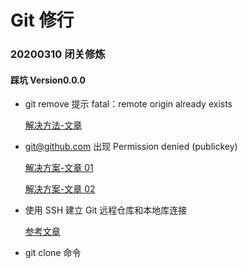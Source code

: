 <!--
 * @Author: nieloong@aliyun.com
 * @Date: 2020-03-10 12:19:17
 * @LastEditors: Loong Nie
 * @LastEditTime: 2020-03-11 11:16:47
 * @FilePath: \Git-Xiuxing\README.md
 * @Descripttion:
 * @version:
 -->

# Git 修行

### 20200310 闭关修炼

#### **踩坑 Version0.0.0**

- git remove 提示 fatal：remote origin already exists

  [解决方法-文章](http://note.youdao.com/noteshare?id=45edb93f8cf3b2c2c256aa5975339ef2&sub=29AC3D6EBFD64F9D9AD64A9F1A924439)

- git@github.com 出现 Permission denied (publickey)

  [解决方案-文章 01](http://note.youdao.com/noteshare?id=aa5928d8203a069a1d82a458229619a5&sub=F13827725C514543BBB3D5FE38083339)

  [解决方案-文章 02](http://note.youdao.com/noteshare?id=aa5928d8203a069a1d82a458229619a5&sub=F13827725C514543BBB3D5FE38083339)

- 使用 SSH 建立 Git 远程仓库和本地库连接

  [参考文章](http://note.youdao.com/noteshare?id=8374adda390c58a44ec3f9fe8f892d18&sub=232A32C81A2E4F5B9A9E733B3CEB0101)

- git clone 命令
